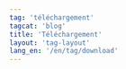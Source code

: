 ```yaml
---
tag: 'téléchargement'
tagcat: 'blog'
title: 'Téléchargement'
layout: 'tag-layout'
lang_en: '/en/tag/download'
---
```

